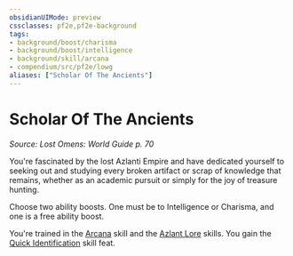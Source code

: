 ```yaml
---
obsidianUIMode: preview
cssclasses: pf2e,pf2e-background
tags:
- background/boost/charisma
- background/boost/intelligence
- background/skill/arcana
- compendium/src/pf2e/lowg
aliases: ["Scholar Of The Ancients"]
---
```

# Scholar Of The Ancients
*Source: Lost Omens: World Guide p. 70*  

You're fascinated by the lost Azlanti Empire and have dedicated yourself to seeking out and studying every broken artifact or scrap of knowledge that remains, whether as an academic pursuit or simply for the joy of treasure hunting.

Choose two ability boosts. One must be to Intelligence or Charisma, and one is a free ability boost.

You're trained in the [Arcana](compendium/skills.md#Arcana) skill and the [Azlant Lore](compendium/skills.md#Lore) skills. You gain the [Quick Identification](compendium/feats/quick-identification.md) skill feat.
